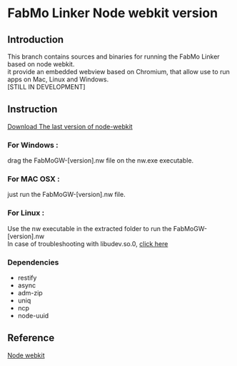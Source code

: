 FabMo Linker Node webkit version
===========

## Introduction
This branch contains sources and binaries for running the FabMo Linker based on node webkit.  
it provide an embedded webview based on Chromium, that allow use to run apps on Mac, Linux and Windows.  
[STILL IN DEVELOPMENT]

## Instruction
[Download The last version of node-webkit](http://dl.node-webkit.org) 

### For Windows :  

drag the FabMoGW-[version].nw file on the nw.exe executable.  

### For MAC OSX :  

just run the FabMoGW-[version].nw file.

### For Linux :  

Use the nw executable in the extracted folder to run the FabMoGW-[version].nw  
In case of troubleshooting with libudev.so.0, [click here](https://github.com/rogerwang/node-webkit/wiki/The-solution-of-lacking-libudev.so.0)

### Dependencies
* restify
* async
* adm-zip
* uniq
* ncp
* node-uuid

## Reference
[Node webkit](https://github.com/rogerwang/node-webkit)

